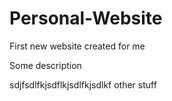 # Personal-Website
First new website created for me

Some description

sdjfsdlfkjsdflkjsdlfkjsdlkf 
other stuff